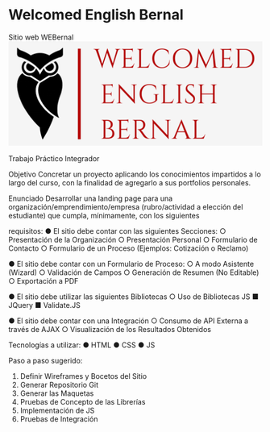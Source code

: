 #  Welcomed English Bernal
 Sitio web WEBernal
![Welcomed English Bernal](/imagenes/logoPNG.png)

Trabajo Práctico Integrador

Objetivo
Concretar un proyecto aplicando los conocimientos impartidos a lo largo del curso, con la
finalidad de agregarlo a sus portfolios personales.

Enunciado
Desarrollar una landing page para una organización/emprendimiento/empresa
(rubro/actividad a elección del estudiante) que cumpla, mínimamente, con los siguientes

requisitos:
● El sitio debe contar con las siguientes Secciones:
○ Presentación de la Organización
○ Presentación Personal
○ Formulario de Contacto
○ Formulario de un Proceso (Ejemplos: Cotización o Reclamo)

● El sitio debe contar con un Formulario de Proceso:
○ A modo Asistente (Wizard)
○ Validación de Campos
○ Generación de Resumen (No Editable)
○ Exportación a PDF

● El sitio debe utilizar las siguientes Bibliotecas
○ Uso de Bibliotecas JS
■ JQuery
■ Validate.JS

● El sitio debe contar con una Integración
○ Consumo de API Externa a través de AJAX 
○ Visualización de los Resultados Obtenidos

Tecnologías a utilizar:
● HTML
● CSS
● JS

Paso a paso sugerido:
1) Definir Wireframes y Bocetos del Sitio
2) Generar Repositorio Git
3) Generar las Maquetas
4) Pruebas de Concepto de las Librerías
5) Implementación de JS
6) Pruebas de Integración

